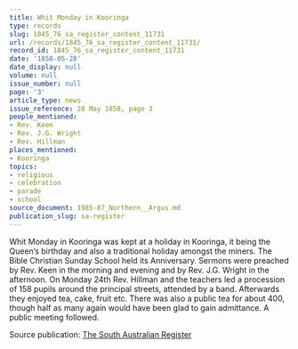 ```yaml
---
title: Whit Monday in Kooringa
type: records
slug: 1845_76_sa_register_content_11731
url: /records/1845_76_sa_register_content_11731/
record_id: 1845_76_sa_register_content_11731
date: '1858-05-28'
date_display: null
volume: null
issue_number: null
page: '3'
article_type: news
issue_reference: 28 May 1858, page 3
people_mentioned:
- Rev. Keen
- Rev. J.G. Wright
- Rev. Hillman
places_mentioned:
- Kooringa
topics:
- religious
- celebration
- parade
- school
source_document: 1985-87_Northern__Argus.md
publication_slug: sa-register
---
```


Whit Monday in Kooringa was kept at a holiday in Kooringa, it being the Queen’s birthday and also a traditional holiday amongst the miners.  The Bible Christian Sunday School held its Anniversary. Sermons were preached by Rev. Keen in the morning and evening and by Rev. J.G. Wright in the afternoon.  On Monday 24th Rev. Hillman and the teachers led a procession of 158 pupils around the principal streets, attended by a band.  Afterwards they enjoyed tea, cake, fruit etc.  There was also a public tea for about 400, though half as many again would have been glad to gain admittance.  A public meeting followed.

Source publication: [The South Australian Register](/publications/sa-register/)
